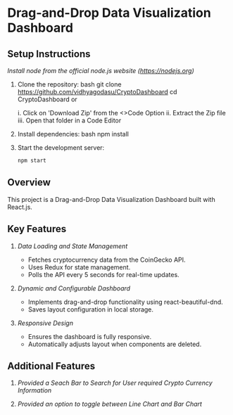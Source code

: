 # Drag-and-Drop Data Visualization Dashboard

## Setup Instructions
*Install node from the official node.js website (https://nodejs.org)*
1. Clone the repository:
    bash
    git clone https://github.com/vidhyagodasu/CryptoDashboard
    cd CryptoDashboard
           or
    
                 
    i. Click on 'Download Zip' from the <>Code Option
    ii. Extract the Zip file 
    iii. Open that folder in a Code Editor
    
3. Install dependencies:
    bash
    npm install
    

4. Start the development server:
    ```bash
    npm start

## Overview
This project is a Drag-and-Drop Data Visualization Dashboard built with React.js. 
## Key Features
1. *Data Loading and State Management*
    - Fetches cryptocurrency data from the CoinGecko API.
    - Uses Redux for state management.
    - Polls the API every 5 seconds for real-time updates.

2. *Dynamic and Configurable Dashboard*
    - Implements drag-and-drop functionality using react-beautiful-dnd.
    - Saves layout configuration in local storage.

3. *Responsive Design*
    - Ensures the dashboard is fully responsive.
    - Automatically adjusts layout when components are deleted.

## Additional Features
1. *Provided a Seach Bar to Search for User required Crypto Currency Information*

2. *Provided an option to toggle between Line Chart and Bar Chart*
